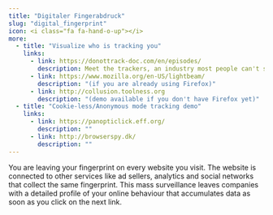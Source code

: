 ```yaml
---
title: "Digitaler Fingerabdruck"
slug: "digital_fingerprint"
icon: <i class="fa fa-hand-o-up"></i>
more:
  - title: "Visualize who is tracking you"
    links:
      - link: https://donottrack-doc.com/en/episodes/
        description: Meet the trackers, an industry most people can't see, control or question.
      - link: https://www.mozilla.org/en-US/lightbeam/
        description: "(if you are already using Firefox)"
      - link: http://collusion.toolness.org
        description: "(demo available if you don't have Firefox yet)"
  - title: "Cookie-less/Anonymous mode tracking demo"
    links:
      - link: https://panopticlick.eff.org/
        description: ""
      - link: http://browserspy.dk/
        description: ""
---
```


You are leaving your fingerprint on every website you visit. The website is connected to other services like ad sellers, analytics and social networks that collect the same     fingerprint. This mass surveillance leaves companies with a detailed profile of your online behaviour that accumulates data as soon as you click on the next link.

